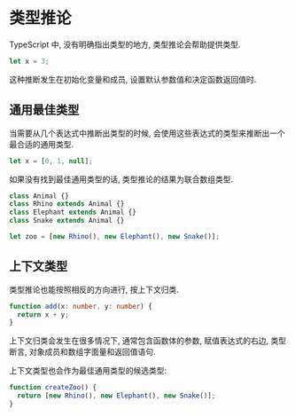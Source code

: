 # 类型推论

TypeScript 中, 没有明确指出类型的地方, 类型推论会帮助提供类型.

```ts
let x = 3;
```

这种推断发生在初始化变量和成员, 设置默认参数值和决定函数返回值时.

## 通用最佳类型

当需要从几个表达式中推断出类型的时候, 会使用这些表达式的类型来推断出一个最合适的通用类型.

```ts
let x = [0, 1, null];
```

如果没有找到最佳通用类型的话, 类型推论的结果为联合数组类型.

```ts
class Animal {}
class Rhino extends Animal {}
class Elephant extends Animal {}
class Snake extends Animal {}

let zoo = [new Rhino(), new Elephant(), new Snake()];
```

## 上下文类型

类型推论也能按照相反的方向进行, 按上下文归类.

```ts
function add(x: number, y: number) {
  return x + y;
}
```

上下文归类会发生在很多情况下, 通常包含函数体的参数, 赋值表达式的右边, 类型断言, 对象成员和数组字面量和返回值语句.

上下文类型也会作为最佳通用类型的候选类型:

```ts
function createZoo() {
  return [new Rhino(), new Elephant(), new Snake()];
}
```
